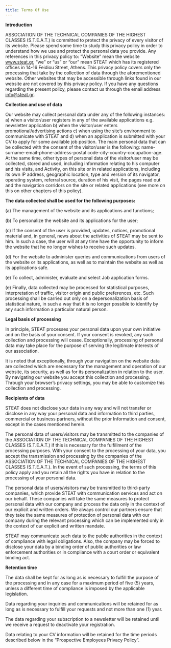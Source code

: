 ```yaml
---
title: Terms Of Use
---
```

**Introduction**

ASSOCIATION OF THE TECHNICAL COMPANIES OF THE HIGHEST CLASSES (S.T.E.A.T.) is committed to protect the privacy of every visitor of its website. Please spend some time to study this privacy policy in order to understand how we use and protect the personal data you provide. Any references in this privacy policy to: “Website” mean the website www.steat.gr, “we” or “us” or “our” mean STEAT which has its registered offices in 14-16 Feidiou Street, Athens. This privacy policy covers only the processing that take by the collection of data through the aforementioned website. Other websites that may be accessible through links found in our website are not covered by this privacy policy. If you have any questions regarding the present policy, please contact us through the email address [info@steat.gr](mailto:info@steat.gr).

**Collection and use of data**

Our website may collect personal data under any of the following instances: a) when a visitor/user registers in any of the available applications e.g. newsletter application b) when the visitor/user enters promotional/advertising actions c) when using the site’s environment to communicate with STEAT and d) when an application is submitted with your CV to apply for some available job position. The main personal data that can be collected with the consent of the visitor/user is the following: name-surname-email-phone-address-postal code-city-country-occupation-age. At the same time, other types of personal data of the visitor/user may be collected, stored and used, including information relating to his computer and his visits, and Activity, on this site or in related applications, including its own IP address, geographic location, type and version of its navigator, operating system, referral source, duration of his visit, the pages read out and the navigation corridors on the site or related applications (see more on this on other chapters of this policy).

**The data collected shall be used for the following purposes:**

(a) The management of the website and its applications and functions;

(b) To personalize the website and its applications for the user;

(c) If the consent of the user is provided, updates, notices, promotional material and, in general, news about the activities of STEAT may be sent to him. In such a case, the user will at any time have the opportunity to inform the website that he no longer wishes to receive such updates.

(d) For the website to administer queries and communications from users of the website or its applications, as well as to maintain the website as well as its applications safe.

(e) To collect, administer, evaluate and select Job application forms.

(e) Finally, data collected may be processed for statistical purposes, interpretation of traffic, visitor origin and public preferences, etc. Such processing shall be carried out only on a depersonalization basis of statistical nature, in such a way that it is no longer possible to identify by any such information a particular natural person.

**Legal basis of processing**

In principle, STEAT processes your personal data upon your own initiative and on the basis of your consent. If your consent is revoked, any such collection and processing will cease. Exceptionally, processing of personal data may take place for the purpose of serving the legitimate interests of our association.

It is noted that exceptionally, through your navigation on the website data are collected which are necessary for the management and operation of our website, its security, as well as for its personalization in relation to the user. By navigating our website you accept this collection and processing. Through your browser’s privacy settings, you may be able to customize this collection and processing.

**Recipients of data**

STEAT does not disclose your data in any way and will not transfer or disclose in any way your personal data and information to third parties, commercial or business partners, without the prior Information and consent, except in the cases mentioned herein.

The personal data of users/visitors may be transmitted to the companies of the ΑSSOCIATION OF THE TECHNICAL COMPANIES OF THE HIGHEST CLASSES (S.T.E.A.T.) if this is necessary for the fulfillment of the processing purposes. With your consent to the processing of your data, you accept the transmission and processing by the companies of the ΑSSOCIATION OF THE TECHNICAL COMPANIES OF THE HIGHEST CLASSES (S.T.E.A.T.). In the event of such processing, the terms of this policy apply and you retain all the rights you have in relation to the processing of your personal data.

The personal data of users/visitors may be transmitted to third-party companies, which provide STEAT with communication services and act on our behalf. These companies will take the same measures to protect personal data with our company and process the data only in the context of our explicit and written orders. We always control our partners ensure that they take the same measures of protection of personal data with our company during the relevant processing which can be implemented only in the context of our explicit and written mandate.

STEAT may communicate such data to the public authorities in the context of compliance with legal obligations. Also, the company may be forced to disclose your data by a binding order of public authorities or law enforcement authorities or in compliance with a court order or equivalent binding act.

**Retention time**

The data shall be kept for as long as is necessary to fulfill the purpose of the processing and in any case for a maximum period of five (5) years, unless a different time of compliance is imposed by the applicable legislation.

Data regarding your inquiries and communications will be retained for as long as is necessary to fulfill your requests and not more than one (1) year.

The data regarding your subscription to a newsletter will be retained until we receive a request to deactivate your registration.

Data relating to your CV information will be retained for the time periods described below in the “Prospective Employees Privacy Policy”.